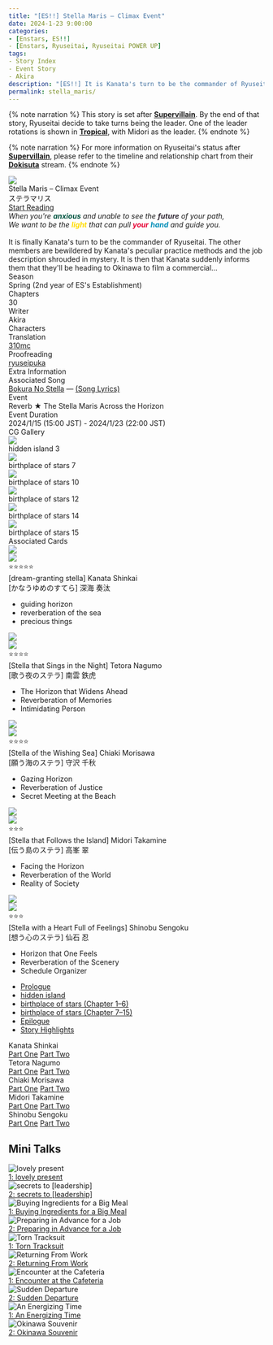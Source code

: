```yaml
---
title: "[ES!!] Stella Maris – Climax Event"
date: 2024-1-23 9:00:00
categories:
- [Enstars, ES!!]
- [Enstars, Ryuseitai, Ryuseitai POWER UP]
tags:
- Story Index
- Event Story
- Akira
description: "[ES!!] It is Kanata's turn to be the commander of Ryuseitai. The other members are bewildered by Kanata's peculiar practice methods, but then Kanata suddenly informs them about something…"
permalink: stella_maris/
---
```

<div class="preview-wrapper" style="--storyColor:#5ac189;--storyColor-rgb:90,193,137;--storyColor-h:147.4;--storyColor-s:45.4%;--storyColor-l:55.5%;">
    <div class="grid-wrapper">
        <div class="preview-background" style="background-image: url('/img/es/eventstory/stellamaris/kanatabcgframe.jpg')"></div>
        <div class="preview-box">
            <div class="title-area">
                <div class="title-area__title">Stella Maris – Climax Event</div>
                <div class="title-area__subtitle">ステラマリス</div>
                <div class="title-area__start"><a href="/stella_maris/prologue">Start Reading</a></div>
            </div>
            <div class="info-area">
                <div class="synopsis">
                    <em>When you're <font color="#00533F"><b>anxious</b></font color> and unable to see the <font color="#302833"><b>future</b></font color> of your path,<br>
                    We want to be the <font color="#FFDC00"><b>light</b></font color> that can pull <font color="#E60033"><b>your</b></font color> <font color="#008DB7"><b>hand</b></font color> and guide you.</em><br><br>
                    It is finally Kanata's turn to be the commander of Ryuseitai. The other members are bewildered by Kanata's peculiar practice methods and the job description shrouded in mystery. It is then that Kanata suddenly informs them that they'll be heading to Okinawa to film a commercial…<!--ついに隊長を担当することになった奏汰。他の隊員たちは奏汰の独特な練習方法や謎に包まれた仕事内容に困惑気味。そんななか、奏汰から突如ＣＭ撮影の為に沖縄に向かうことを告げられ……-->
                </div>
                <div class="info">
                    <div class="info-item season">
                        <div class="label">
                            Season
                        </div>
                        <div class="value">
                            Spring (2nd year of ES's Establishment)
                        </div>
                    </div>
                    <div class="info-item chapters">
                        <div class="label">
                            Chapters
                        </div>
                        <div class="value">
                            30
                        </div>
                    </div>
                    <div class="info-item writer">
                        <div class="label">
                            Writer
                        </div>
                        <div class="value">
                            Akira
                        </div>
                    </div>
                    <div class="info-item characters">
                        <div class="label">
                            Characters
                        </div>
                        <div class="value">
                        <a href="/categories/Enstars/Kanata" character="Kanata"></a>
                        <a href="/categories/Enstars/Tetora" character="Tetora"></a>
                        <a href="/categories/Enstars/Chiaki" character="Chiaki"></a>
                        <a href="/categories/Enstars/Midori" character="Midori"></a>
                        <a href="/categories/Enstars/Shinobu" character="Shinobu"></a>
                        <a href="/categories/Enstars/Tori" character="Tori"></a>
                        <a href="/categories/Enstars/Eichi" character="Eichi"></a>
                        </div>
                    </div>
                    <div class="info-item tl">
                        <div class="label">
                            Translation
                        </div>
                        <div class="value">
                            <a href="/about">310mc</a>
                        </div>
                    </div>
                    <div class="info-item pr">
                        <div class="label">
                            Proofreading
                        </div>
                        <div class="value">
                            <a href="https://ryuseipuka.notion.site/proofed-by-ryuseipuka-020757643ea94baabea5e7d21f325a8b" target="_blank">ryuseipuka</a>
                        </div>
                    </div>
                </div>
            </div>
        </div>
    </div>
</div>

<!-- more -->

{% note narration %}
This story is set after <b><a href="/supervillain" target="_blank">Supervillain</a></b>. By the end of that story, Ryuseitai decide to take turns being the leader. One of the leader rotations is shown in <b><a href="/tropical" target="_blank">Tropical</a></b>, with Midori as the leader.
{% endnote %}

{% note narration %}
For more information on Ryuseitai's status after <b><a href="/supervillain" target="_blank">Supervillain</a></b>, please refer to the timeline and relationship chart from their <b><a href="/dokisuta_ryuseitai" target="_blank">Dokisuta</a></b> stream.
{% endnote %}

<style>
    .preview-wrapper {
        display: none;
    }
    @media (max-width: 567px) {
        .post-block {
            padding: 5px 10px 8px !important;
        }
    }
</style>
<div class="story-wrapper" style="--storyColor:#5ac189;--storyColor-rgb:90,193,137;--storyColor-h:147.4;--storyColor-s:45.4%;--storyColor-l:55.5%;">
    <div class="grid-wrapper">
        <div class="story-background" style="background: top/cover url(/img/es/eventstory/stellamaris/kanataorigcg.jpg)"></div>
        <div class="story-box">
            <div class="story-cover">
                <div><img src="/img/es/eventstory/stellamaris/kanatabcgframe.jpg"></div>
            </div>
            <div class="title-area">
                <div class="title-area__title">Stella Maris – Climax Event</div>
                <div class="title-area__subtitle">ステラマリス</div>
                <div class="title-area__start">
                    <a href="prologue">Start Reading</a>
                </div>
            </div>
            <div class="info-area">
                <div class="synopsis">
                    <em>When you're <font color="#00533F"><b>anxious</b></font color> and unable to see the <font color="#302833"><b>future</b></font color> of your path,<br>
                    We want to be the <font color="#FFDC00"><b>light</b></font color> that can pull <font color="#E60033"><b>your</b></font color> <font color="#008DB7"><b>hand</b></font color> and guide you.</em><br><br>
                    It is finally Kanata's turn to be the commander of Ryuseitai. The other members are bewildered by Kanata's peculiar practice methods and the job description shrouded in mystery. It is then that Kanata suddenly informs them that they'll be heading to Okinawa to film a commercial…
                </div>
                <div class="info">
                    <div class="info-item season">
                        <div class="label">
                            Season
                        </div>
                        <div class="value">
                            Spring (2nd year of ES's Establishment)
                        </div>
                    </div>
                    <div class="info-item chapters">
                        <div class="label">
                            Chapters
                        </div>
                        <div class="value">
                            30
                        </div>
                    </div>
                    <div class="info-item writer">
                        <div class="label">
                            Writer
                        </div>
                        <div class="value">
                            Akira
                        </div>
                    </div>
                    <div class="info-item characters">
                        <div class="label">
                            Characters
                        </div>
                        <div class="value">
                        <a href="/categories/Enstars/Kanata" character="Kanata"></a>
                        <a href="/categories/Enstars/Tetora" character="Tetora"></a>
                        <a href="/categories/Enstars/Chiaki" character="Chiaki"></a>
                        <a href="/categories/Enstars/Midori" character="Midori"></a>
                        <a href="/categories/Enstars/Shinobu" character="Shinobu"></a>
                        <a href="/categories/Enstars/Tori" character="Tori"></a>
                        <a href="/categories/Enstars/Eichi" character="Eichi"></a>
                        </div>
                    </div>
                    <div class="info-item tl">
                        <div class="label">
                            Translation
                        </div>
                        <div class="value">
                          <a href="/about">310mc</a>
                        </div>
                    </div>
                    <div class="info-item pr">
                        <div class="label">
                            Proofreading
                        </div>
                        <div class="value">
                            <a href="https://ryuseipuka.notion.site/proofed-by-ryuseipuka-020757643ea94baabea5e7d21f325a8b" target="_blank">ryuseipuka</a>
                        </div>
                    </div>
                </div>
                <div class="extra-area">
                    <div class="tab-header">
                        <div class="tab-header__name">Extra Information</div>
                    </div>
                    <div class="tab-content">
                        <div class="tab-item">
                          <div class="label">
                            Associated Song
                            </div>
                          <div class="value">
                            <a href="https://www.youtube.com/watch?v=USpJ_6dGGTg">Bokura No Stella</a> — <a href="/bokura_no_stella">(Song Lyrics)</a>
                            </div>
                        </div>
                        <div class="tab-item">
                            <div class="label">
                                Event
                            </div>
                            <div class="value">
                                Reverb ★ The Stella Maris Across the Horizon<!--Reverb★水平線を渡るステラマリス-->
                            </div>
                        </div>
                        <div class="tab-item">
                            <div class="label">
                                Event Duration
                            </div>
                            <div class="value">
                                2024/1/15 (15:00 JST) - 2024/1/23 (22:00 JST)
                            </div>
                        </div>
                    </div>
                </div>
                <div class="cg-gallery">
                    <div class="tab-header">
                        <div class="tab-header__name">CG Gallery</div>
                    </div>
                    <div class="tab-content">
                        <div class="gallery">
                            <div class="gallery-item">
                                <div class="image">
                                    <img src="/img/es/eventstory/stellamaris/tetoraorigcg.jpg">
                                </div>
                                <div class="caption">
                                    hidden island 3
                                </div>
                            </div>
                            <div class="gallery-item">
                                <div class="image">
                                    <img src="/img/es/eventstory/stellamaris/chiakiorigcg.jpg">
                                </div>
                                <div class="caption">
                                    birthplace of stars 7
                                </div>
                            </div>
                            <div class="gallery-item">
                                <div class="image">
                                    <img src="/img/es/eventstory/stellamaris/kanataorigcg.jpg">
                                </div>
                                <div class="caption">
                                    birthplace of stars 10
                                </div>
                            </div>
                            <div class="gallery-item">
                                <div class="image">
                                    <img src="/img/es/eventstory/stellamaris/tetorabcg.jpg">
                                </div>
                                <div class="caption">
                                    birthplace of stars 12
                                </div>
                            </div>
                            <div class="gallery-item">
                                <div class="image">
                                    <img src="/img/es/eventstory/stellamaris/chiakibcg.jpg">
                                </div>
                                <div class="caption">
                                    birthplace of stars 14
                                </div>
                            </div>
                            <div class="gallery-item">
                                <div class="image">
                                    <img src="/img/es/eventstory/stellamaris/kanatabcg.jpg">
                                </div>
                                <div class="caption">
                                    birthplace of stars 15
                                </div>
                            </div>
                        </div>
                    </div>
                </div>
                <div class="story-cards">
                    <div class="tab-header">
                        <div class="tab-header__name">Associated Cards</div>
                    </div>
                    <div class="tab-content">
                        <div class="cards">
                            <div class="cards-item">
                                <div class="image">
                                    <div class="single unbloomed">
                                        <img src="/img/es/eventstory/stellamaris/kanataframe_300px.jpg">
                                    </div>
                                    <div class="single bloomed">
                                        <img src="/img/es/eventstory/stellamaris/kanatabcgframe_300px.jpg">
                                    </div>
                                    <div class="quotes__wrapper">
                                        <div class="quotes">
                                            <div class="unbloomed"><!--TBA--></div>
                                            <div class="bloomed"><!--TBA--></div>
                                        </div>
                                    </div>
                                </div>
                                <div class="lightbox">
                                    <div class="card__name">⭐⭐⭐⭐⭐<br>[dream-granting stella] Kanata Shinkai</div>
                                    <div class="card__jp">[かなうゆめのすてら] 深海 奏汰</div>
                                    <div class="skills">
                                        <ul>
                                            <li id="center">
                                                <div class="name">guiding horizon<!--みちびくすいへいせん--></div>
                                                <div class="desc"></div>
                                            </li>
                                            <li id="live">
                                                <div class="name">reverberation of the sea<!--うみのざんきょう--></div>
                                                <div class="desc"></div>
                                            </li>
                                            <li id="lesson">
                                                <div class="name">precious things<!--だいじなもの--></div>
                                                <div class="desc"></div>
                                            </li>
                                        </ul>
                                    </div>
                                </div>
                            </div>
                            <div class="cards-item">
                                <div class="image">
                                    <div class="single unbloomed">
                                        <img src="/img/es/eventstory/stellamaris/tetoraframe_300px.jpg">
                                    </div>
                                    <div class="single bloomed">
                                        <img src="/img/es/eventstory/stellamaris/tetorabcgframe_300px.jpg">
                                    </div>
                                    <div class="quotes__wrapper">
                                        <div class="quotes">
                                            <div class="unbloomed"><!--TBA--></div>
                                            <div class="bloomed"><!--TBA--></div>
                                        </div>
                                    </div>
                                </div>
                                <div class="lightbox">
                                    <div class="card__name">⭐⭐⭐⭐<br>[Stella that Sings in the Night] Tetora Nagumo</div>
                                    <div class="card__jp">[歌う夜のステラ] 南雲 鉄虎</div>
                                    <div class="skills">
                                        <ul>
                                            <li id="center">
                                                <div class="name">The Horizon that Widens Ahead<!--先広がる水平線--></div>
                                                <div class="desc"></div>
                                            </li>
                                            <li id="live">
                                                <div class="name">Reverberation of Memories<!--記憶の残響--></div>
                                                <div class="desc"></div>
                                            </li>
                                            <li id="lesson">
                                                <div class="name">Intimidating Person<!--迫力の待ち人--></div>
                                                <div class="desc"></div>
                                            </li>
                                        </ul>
                                    </div>
                                </div>
                            </div>
                            <div class="cards-item">
                                <div class="image">
                                    <div class="single unbloomed">
                                        <img src="/img/es/eventstory/stellamaris/chiakiframe_300px.jpg">
                                    </div>
                                    <div class="single bloomed">
                                        <img src="/img/es/eventstory/stellamaris/chiakibcgframe_300px.jpg">
                                    </div>
                                    <div class="quotes__wrapper">
                                        <div class="quotes">
                                            <div class="unbloomed"><!--TBA--></div>
                                            <div class="bloomed"><!--TBA--></div>
                                        </div>
                                    </div>
                                </div>
                                <div class="lightbox">
                                    <div class="card__name">⭐⭐⭐⭐<br>[Stella of the Wishing Sea] Chiaki Morisawa</div>
                                    <div class="card__jp">[願う海のステラ] 守沢 千秋</div>
                                    <div class="skills">
                                        <ul>
                                            <li id="center">
                                                <div class="name">Gazing Horizon<!--見つめる水平線--></div>
                                                <div class="desc"></div>
                                            </li>
                                            <li id="live">
                                                <div class="name">Reverberation of Justice<!--正義の残響--></div>
                                                <div class="desc"></div>
                                            </li>
                                            <li id="lesson">
                                                <div class="name">Secret Meeting at the Beach<!--海辺の密会--></div>
                                                <div class="desc"></div>
                                            </li>
                                        </ul>
                                    </div>
                                </div>
                            </div>
                            <div class="cards-item">
                                <div class="image">
                                    <div class="single unbloomed">
                                        <img src="/img/es/eventstory/stellamaris/midoriframe_300px.jpg">
                                    </div>
                                    <div class="single bloomed">
                                        <img src="/img/es/eventstory/stellamaris/midoribcgframe_300px.jpg">
                                    </div>
                                    <div class="quotes__wrapper">
                                        <div class="quotes">
                                            <div class="unbloomed"><!--TBA--></div>
                                            <div class="bloomed"><!--TBA--></div>
                                        </div>
                                    </div>
                                </div>
                                <div class="lightbox">
                                    <div class="card__name">⭐⭐⭐<br>[Stella that Follows the Island] Midori Takamine</div>
                                    <div class="card__jp">[伝う島のステラ] 高峯 翠</div>
                                    <div class="skills">
                                        <ul>
                                            <li id="center">
                                                <div class="name">Facing the Horizon<!--向かう水平線--></div>
                                                <div class="desc"></div>
                                            </li>
                                            <li id="live">
                                                <div class="name">Reverberation of the World<!--世界の残響--></div>
                                                <div class="desc"></div>
                                            </li>
                                            <li id="lesson">
                                                <div class="name">Reality of Society<!--世間の現実--></div>
                                                <div class="desc"></div>
                                            </li>
                                        </ul>
                                    </div>
                                </div>
                            </div>
                            <div class="cards-item">
                                <div class="image">
                                    <div class="single unbloomed">
                                        <img src="/img/es/eventstory/stellamaris/shinobuframe_300px.jpg">
                                    </div>
                                    <div class="single bloomed">
                                        <img src="/img/es/eventstory/stellamaris/shinobubcgframe_300px.jpg">
                                    </div>
                                    <div class="quotes__wrapper">
                                        <div class="quotes">
                                            <div class="unbloomed"><!--TBA--></div>
                                            <div class="bloomed"><!--TBA--></div>
                                        </div>
                                    </div>
                                </div>
                                <div class="lightbox">
                                    <div class="card__name">⭐⭐⭐<br>[Stella with a Heart Full of Feelings] Shinobu Sengoku</div>
                                    <div class="card__jp">[想う心のステラ] 仙石 忍</div>
                                    <div class="skills">
                                        <ul>
                                            <li id="center">
                                                <div class="name">Horizon that One Feels<!--感じる水平線--></div>
                                                <div class="desc"></div>
                                            </li>
                                            <li id="live">
                                                <div class="name">Reverberation of the Scenery<!--景色の残響--></div>
                                                <div class="desc"></div>
                                            </li>
                                            <li id="lesson">
                                                <div class="name">Schedule Organizer<!--予定の調整役--></div>
                                                <div class="desc"></div>
                                            </li>
                                        </ul>
                                    </div>
                                </div>
                            </div>
                        </div>
                    </div>
                </div>
            </div>
            <div class="chapter-area">
                <div class="chapters">
                    <ul>
                        <li>
                            <a href="prologue" id="none">Prologue</a>
                        </li>
                        <li>
                            <a href="hidden_island" id="none">hidden island</a>
                        </li>
                        <li>
                            <a href="birthplace_of_stars_p1" id="none">birthplace of stars (Chapter 1–6)</a>
                        </li>
                        <li>
                            <a href="birthplace_of_stars_p2" id="none">birthplace of stars (Chapter 7–15)</a>
                        </li>
                        <li>
                            <a href="epilogue" id="none">Epilogue</a>
                        </li>
                        <li>
                            <a href="epilogue#Story-Highlights" id="none">Story Highlights</a>
                        </li>
                    </ul>
                </div>
                <div class="mini-talks">
                    <div class="mini-talk">
                        <div class="mt-header">Kanata Shinkai</div>
                        <div class="mt-content">
                        <div class="item">
                            <a href="minitalk/kanata_1" id="none">Part One</a>
                            <a href="minitalk/kanata_2" id="none">Part Two</a>
                            </div>
                        </div>
                    </div>
                    <div class="mini-talk">
                        <div class="mt-header">Tetora Nagumo</div>
                        <div class="mt-content">
                            <div class="item">
                            <a href="minitalk/tetora_1" id="none">Part One</a>
                            <a href="minitalk/tetora_2" id="none">Part Two</a>
                            </div>
                        </div>
                    </div>
                    <div class="mini-talk">
                        <div class="mt-header">Chiaki Morisawa</div>
                        <div class="mt-content">
                            <div class="item">
                            <a href="minitalk/chiaki_1" id="none">Part One</a>
                            <a href="minitalk/chiaki_2" id="none">Part Two</a>
                            </div>
                        </div>
                    </div>
                    <div class="mini-talk">
                        <div class="mt-header">Midori Takamine</div>
                        <div class="mt-content">
                            <div class="item">
                            <a href="minitalk/midori_1" id="none">Part One</a>
                            <a href="minitalk/midori_2" id="none">Part Two</a>
                            </div>
                        </div>
                    </div>
                    <div class="mini-talk">
                        <div class="mt-header">Shinobu Sengoku</div>
                        <div class="mt-content">
                            <div class="item">
                            <a href="minitalk/shinobu_1" id="none">Part One</a>
                            <a href="minitalk/shinobu_2" id="none">Part Two</a>
                            </div>
                        </div>
                    </div>
                </div>
            </div>
        </div>
    </div>
</div>

## Mini Talks

<div class="stories">
    <div class="story">
        <div class="thumbimage">
            <img
                src="/img/es/eventstory/stellamaris/kanataframe_300px.jpg"
                alt="lovely present"
            />
        </div>
        <a href="/stella_maris/minitalk/kanata_1" class="storyName" target="_blank">
            <span>1: lovely present</span>
            <span class="read"></span>
        </a>
    </div>
    <div class="story">
        <div class="thumbimage">
            <img
                src="/img/es/eventstory/stellamaris/kanatabcgframe_300px.jpg"
                alt="secrets to [leadership]"
            />
        </div>
        <a href="/stella_maris/minitalk/kanata_2" class="storyName" target="_blank">
            <span>2: secrets to [leadership]</span>
            <span class="read"></span>
        </a>
    </div>
    <div class="story">
        <div class="thumbimage">
            <img
                src="/img/es/eventstory/stellamaris/tetoraframe_300px.jpg"
                alt="Buying Ingredients for a Big Meal"
            />
        </div>
        <a href="/stella_maris/minitalk/tetora_1" class="storyName" target="_blank">
            <span>1: Buying Ingredients for a Big Meal</span>
            <span class="read"></span>
        </a>
    </div>
    <div class="story">
        <div class="thumbimage">
            <img
                src="/img/es/eventstory/stellamaris/tetorabcgframe_300px.jpg"
                alt="Preparing in Advance for a Job"
            />
        </div>
        <a href="/stella_maris/minitalk/tetora_2" class="storyName" target="_blank">
            <span>2: Preparing in Advance for a Job</span>
            <span class="read"></span>
        </a>
    </div>
    <div class="story">
        <div class="thumbimage">
            <img
                src="/img/es/eventstory/stellamaris/chiakiframe_300px.jpg"
                alt="Torn Tracksuit"
            />
        </div>
        <a href="/stella_maris/minitalk/chiaki_1" class="storyName" target="_blank">
            <span>1: Torn Tracksuit</span>
            <span class="read"></span>
        </a>
    </div>
    <div class="story">
        <div class="thumbimage">
            <img
                src="/img/es/eventstory/stellamaris/chiakibcgframe_300px.jpg"
                alt="Returning From Work"
            />
        </div>
        <a href="/stella_maris/minitalk/chiaki_2" class="storyName" target="_blank">
            <span>2: Returning From Work</span>
            <span class="read"></span>
        </a>
    </div>
    <div class="story">
        <div class="thumbimage">
            <img
                src="/img/es/eventstory/stellamaris/midoriframe_300px.jpg"
                alt="Encounter at the Cafeteria"
            />
        </div>
        <a href="/stella_maris/minitalk/midori_1" class="storyName" target="_blank">
            <span>1: Encounter at the Cafeteria</span>
            <span class="read"></span>
        </a>
    </div>
    <div class="story">
        <div class="thumbimage">
            <img
                src="/img/es/eventstory/stellamaris/midoribcgframe_300px.jpg"
                alt="Sudden Departure"
            />
        </div>
        <a href="/stella_maris/minitalk/midori_2" class="storyName" target="_blank">
            <span>2: Sudden Departure</span>
            <span class="read"></span>
        </a>
    </div>
    <div class="story">
        <div class="thumbimage">
            <img
                src="/img/es/eventstory/stellamaris/shinobuframe_300px.jpg"
                alt="An Energizing Time"
            />
        </div>
        <a href="/stella_maris/minitalk/shinobu_1" class="storyName" target="_blank">
            <span>1: An Energizing Time</span>
            <span class="read"></span>
        </a>
    </div>
    <div class="story">
        <div class="thumbimage">
            <img
                src="/img/es/eventstory/stellamaris/shinobubcgframe_300px.jpg"
                alt="Okinawa Souvenir"
            />
        </div>
        <a href="/stella_maris/minitalk/shinobu_2" class="storyName" target="_blank">
            <span>2: Okinawa Souvenir</span>
            <span class="read"></span>
        </a>
    </div>
</div>
